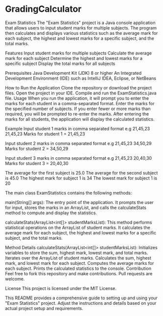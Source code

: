 
# GradingCalculator
Exam Statistics
The "Exam Statistics" project is a Java console application that allows users to input student marks for multiple subjects. The program then calculates and displays various statistics such as the average mark for each subject, the highest and lowest marks for a specific subject, and the total marks.

Features
Input student marks for multiple subjects
Calculate the average mark for each subject
Determine the highest and lowest marks for a specific subject
Display the total marks for all subjects

Prerequisites
Java Development Kit (JDK) 8 or higher
An Integrated Development Environment (IDE) such as IntelliJ IDEA, Eclipse, or NetBeans

How to Run the Application
Clone the repository or download the project files.
Open the project in your IDE.
Compile and run the ExamStatistics.java file.
Usage
When you run the application, it will prompt you to enter the marks for each student in a comma-separated format.
Enter the marks for the specified number of subjects. If you enter fewer or more marks than required, you will be prompted to re-enter the marks.
After entering the marks for all students, the application will display the calculated statistics.

Example
Input student 1 marks in comma separated format e.g 21,45,23
21,45,23
Marks for student 1 = 21,45,23

Input student 2 marks in comma separated format e.g 21,45,23
34,50,29
Marks for student 2 = 34,50,29

Input student 3 marks in comma separated format e.g 21,45,23
20,40,30
Marks for student 3 = 20,40,30

The average for the first subject is 25.0
The average for the second subject is 45.0
The highest mark for subject 1 is 34
The lowest mark for subject 1 is 20

The main class ExamStatistics contains the following methods:

main(String[] args): The entry point of the application. It prompts the user for input, stores the marks in an ArrayList, and calls the calculateStats method to compute and display the statistics.

calculateStats(ArrayList<int[]> studentMarksList): This method performs statistical operations on the ArrayList of student marks. It calculates the average mark for each subject, the highest and lowest marks for a specific subject, and the total marks.

Method Details
calculateStats(ArrayList<int[]> studentMarksList):
Initializes variables to store the sum, highest mark, lowest mark, and total marks.
Iterates over the ArrayList of student marks.
Calculates the sum, highest mark, and lowest mark for each subject.
Computes the average marks for each subject.
Prints the calculated statistics to the console.
Contribution
Feel free to fork this repository and make contributions. Pull requests are welcome.

License
This project is licensed under the MIT License.

This README provides a comprehensive guide to setting up and using your "Exam Statistics" project. Adjust the instructions and details based on your actual project setup and requirements.







